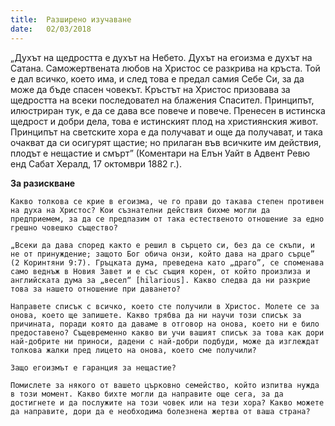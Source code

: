 ```yaml
---
title:  Разширено изучаване
date:   02/03/2018
---
```


„Духът на щедростта е духът на Небето. Духът на егоизма е духът на Сатана. Саможертвената любов на Христос се разкрива на кръста. Той е дал всичко, което има, и след това е предал самия Себе Си, за да може да бъде спасен човекът. Кръстът на Христос призовава за щедростта на всеки последовател на блажения Спасител. Принципът, илюстриран тук, е да се дава все повече и повече. Пренесен в истинска щедрост и добри дела, това е истинският плод на християнския живот. Принципът на светските хора е да получават и още да получават, и така очакват да си осигурят щастие; но прилаган във всичките им действия, плодът е нещастие и смърт” (Коментари на Елън Уайт в Адвент Ревю енд Сабат Хералд, 17 октомври 1882 г.).

**За разискване**

`Какво толкова се крие в егоизма, че го прави до такава степен противен на духа на Христос? Кои съзнателни действия бихме могли да предприемем, за да се предпазим от така естественото отношение за едно грешно човешко същество?`

`„Всеки да дава според както е решил в сърцето си, без да се скъпи, и не от принуждение; защото Бог обича онзи, който дава на драго сърце” (2 Коринтяни 9:7). Гръцката дума, преведена като „драго”, се споменава само веднъж в Новия Завет и е със същия корен, от който произлиза и английската дума за „весел“ [hilarious]. Какво следва да ни разкрие това за нашето отношение при даването?`

`Направете списък с всичко, което сте получили в Христос. Молете се за онова, което ще запишете. Какво трябва да ни научи този списък за причината, поради която да даваме в отговор на онова, което ни е било предоставено? Същевременно какво ви учи вашият списък за това как дори най-добрите ни приноси, дадени с най-добри подбуди, може да изглеждат толкова жалки пред лицето на онова, което сме получили?`

`Защо егоизмът е гаранция за нещастие?`

`Помислете за някого от вашето църковно семейство, който изпитва нужда в този момент. Какво бихте могли да направите още сега, за да достигнете и да послужите на този човек или на тези хора? Какво можете да направите, дори да е необходима болезнена жертва от ваша страна?`